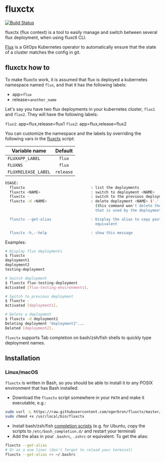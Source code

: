 # fluxctx

[![Build Status](https://travis-ci.org/ogerbron/fluxctx.svg?branch=master)](https://travis-ci.org/ogerbron/fluxctx/)

fluxctx (flux context) is a tool to easily manage and switch between several flux deployment, when using fluxctl CLI.

[Flux](https://github.com/fluxcd/flux) is a GitOps Kubernetes operator to automatically ensure that the state of a cluster matches the config in git.

## fluxctx how to

To make fluxctx work, it is assumed that flux is deployed a kubernetes namespace named `flux`, and that it has the following labels:

- app=`flux`
- release=`another_name`

Let's say you have two flux deployments in your kubernetes cluster, `flux1` and `flux2`. They will have the following labels:

`flux1`: app=flux,release=flux1
`flux2`: app=flux,release=flux2

You can customize the namespace and the labels by overriding the following vars in the [fluxctx](./fluxctx) script:

| Variable name       | Default   |
|---------------------|:---------:|
| `FLUXAPP_LABEL`     | `flux`    |
| `FLUXNS`            | `flux`    |
| `FLUXRELEASE_LABEL` | `release` |

```bash
USAGE:
  fluxctx                              : list the deployments
  fluxctx <NAME>                       : switch to deployment <NAME>
  fluxctx -                            : switch to the previous deployment
  fluxctx -d <NAME>                    : delete deployment <NAME> ('.' for current-deployment)
                                         (this command won't delete the user/cluster entry
                                         that is used by the deployment)

  fluxctx --get-alias                  : Display the alias to copy paste in your .bashrc or
                                         equivalent

  fluxctx -h,--help                    : show this message
```

Examples:

```bash
# Display flux deployments
$ fluxctx
deployment1
deployment2
testing-deployment

# Switch deployment
$ fluxctx flux-testing-deployment
Activated [flux-testing-environments].

# Switch to previous deployment
$ fluxctx -
Activated [deployment1].

# Delete a deployment
$ fluxctx -d deployment2
Deleting deployment "deployment2"...
Deleted [deployment2].
```

`fluxctx` supports Tab completion on bash/zsh/fish shells to quickly type deployment names.

## Installation

### Linux/macOS

`fluxctx` is written in Bash, so you should be able to install
it to any POSIX environment that has Bash installed.

- Download the `fluxctx` script somewhere in your `PATH` and make it executable, e.g.:

```bash
sudo curl -L https://raw.githubusercontent.com/ogerbron/fluxctx/master/fluxctx -o /usr/local/bin/fluxctx
sudo chmod +x /usr/local/bin/fluxctx
```

- Install bash/zsh/fish [completion scripts](completion/) (e.g. for Ubuntu, copy the scripts to `/etc/bash_completion.d/`
and restart your terminal)
- Add the alias in your `.bashrc`, `.zshrc` or equivalent. To get the alias:

```bash
fluxctx --get-alias
# Or as a one liner (don't forget to reload your terminal)
fluxctx --get-alias >> ~/.bashrc
```
